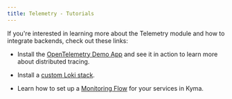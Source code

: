 ```yaml
---
title: Telemetry - Tutorials
---
```


If you're interested in learning more about the Telemetry module and how to integrate backends, check out these links:

- Install the [OpenTelemetry Demo App](https://github.com/kyma-project/examples/tree/main/trace-demo) and see it in action to learn more about distributed tracing.

- Install a [custom Loki stack](https://github.com/kyma-project/examples/tree/main/loki).

- Learn how to set up a [Monitoring Flow](./../../../03-tutorials/00-observability.md) for your services in Kyma. 
